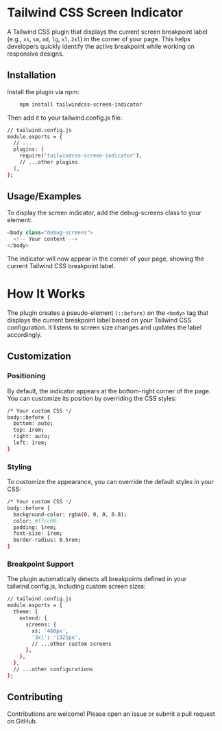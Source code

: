 
# Tailwind CSS Screen Indicator


A Tailwind CSS plugin that displays the current screen breakpoint label (e.g., ```xs```, ```sm```, ```md```, ```lg```, ```xl```, ```2xl```) in the corner of your page. This helps developers quickly identify the active breakpoint while working on responsive designs.



## Installation

Install the plugin via npm:

```bash
    npm install tailwindcss-screen-indicator
```
Then add it to your tailwind.config.js file:

```bash
// tailwind.config.js
module.exports = {
  // ...
  plugins: [
    require('tailwindcss-screen-indicator'),
    // ...other plugins
  ],
};
```



## Usage/Examples
To display the screen indicator, add the debug-screens class to your <body> element:


```javascript
<body class="debug-screens">
  <!-- Your content -->
</body>
```

The indicator will now appear in the corner of your page, showing the current Tailwind CSS breakpoint label.




# How It Works


The plugin creates a pseudo-element ```(::before)``` on the ```<body>``` tag that displays the current breakpoint label based on your Tailwind CSS configuration. It listens to screen size changes and updates the label accordingly.





## Customization
### Positioning
By default, the indicator appears at the bottom-right corner of the page. You can customize its position by overriding the CSS styles:

```bash
/* Your custom CSS */
body::before {
  bottom: auto;
  top: 1rem;
  right: auto;
  left: 1rem;
}
```
### Styling
To customize the appearance, you can override the default styles in your CSS:

```bash
/* Your custom CSS */
body::before {
  background-color: rgba(0, 0, 0, 0.8);
  color: #ffcc00;
  padding: 1rem;
  font-size: 1rem;
  border-radius: 0.5rem;
}

```

### Breakpoint Support
The plugin automatically detects all breakpoints defined in your tailwind.config.js, including custom screen sizes:

```bash
// tailwind.config.js
module.exports = {
  theme: {
    extend: {
      screens: {
        xs: '460px',
        '3xl': '1921px',
        // ...other custom screens
      },
    },
  },
  // ...other configurations
};
```
## Contributing

Contributions are welcome! Please open an issue or submit a pull request on GitHub.



